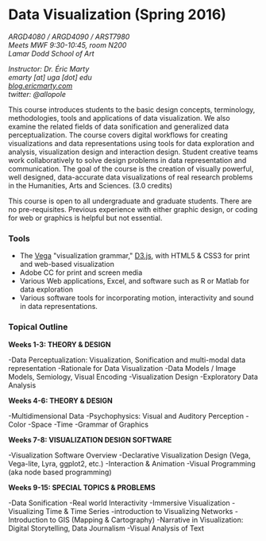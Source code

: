 # Data Visualization (Spring 2016)

*ARGD4080 / ARGD4090 / ARST7980*  
*Meets MWF 9:30-10:45, room N200*  
*Lamar Dodd School of Art*

*Instructor: Dr. Éric Marty*  
*emarty \[at\] uga \[dot\] edu*  
*[blog.ericmarty.com](http://blog.ericmarty.com)*  
*twitter: @allopole*  

This course introduces students to the basic design concepts, terminology, methodologies, tools and applications of data visualization.  We also examine the related fields of data sonification and generalized data perceptualization.  The course covers digital workflows for creating visualizations and data representations using tools for data exploration and analysis, visualization design and interaction design. Student creative teams work collaboratively to solve design problems in data representation and communication. The goal of the course is the creation of visually powerful, well designed, data-accurate data visualizations of real research problems in the Humanities, Arts and Sciences.  (3.0 credits)

This course is open to all undergraduate and graduate students.  There are no pre-requisites.  Previous experience with either graphic design, or coding for web or graphics is helpful but not essential.

### Tools

- The [Vega](http://vega.github.io/) "visualization grammar," [D3.js](http://d3js.org/), with HTML5 & CSS3 for print and web-based visualization
- Adobe CC for print and screen media
- Various Web applications, Excel, and software such as R or Matlab for data exploration
- Various software tools for incorporating motion, interactivity and sound in data representations.  
 
### Topical Outline
 
**Weeks 1-3: THEORY & DESIGN**

-Data Perceptualization: Visualization, Sonification and multi-modal data representation
-Rationale for Data Visualization
-Data Models / Image Models, Semiology, Visual Encoding
-Visualization Design
-Exploratory Data Analysis
 
**Weeks 4-6: THEORY & DESIGN**

-Multidimensional Data
-Psychophysics: Visual and Auditory Perception
-Color
-Space
-Time
-Grammar of Graphics
 
**Weeks 7-8: VISUALIZATION DESIGN SOFTWARE**

-Visualization Software Overview
-Declarative Visualization Design (Vega, Vega-lite, Lyra, ggplot2, etc.)
-Interaction & Animation
-Visual Programming (aka node based programming)

**Weeks 9-15: SPECIAL TOPICS & PROBLEMS**

-Data Sonification
-Real world Interactivity
-Immersive Visualization
-Visualizing Time & Time Series
-introduction to Visualizing Networks
-Introduction to GIS (Mapping & Cartography)
-Narrative in Visualization: Digital Storytelling, Data Journalism
-Visual Analysis of Text
